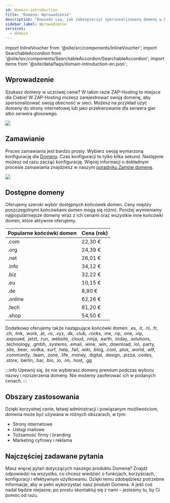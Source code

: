 ```yaml
---
id: domain-introduction
title: "Domena: Wprowadzenie"
description: "Dowiedz się, jak zabezpieczyć spersonalizowaną domenę w konkurencyjnej cenie dla swojej strony lub serwera → Sprawdź teraz"
sidebar_label: Wprowadzenie
services:
  - domain
---
```


import InlineVoucher from '@site/src/components/InlineVoucher';
import SearchableAccordion from '@site/src/components/SearchableAccordion/SearchableAccordion';
import items from '@site/data/faqs/domain-introduction-en.json';

## Wprowadzenie

Szukasz domeny w uczciwej cenie? W takim razie ZAP-Hosting to miejsce dla Ciebie! W ZAP-Hosting możesz zarejestrować swoją domenę, aby spersonalizować swoją obecność w sieci. Możesz na przykład użyć domeny do strony internetowej lub jako przekierowanie dla serwera gier albo serwera głosowego. 


![](https://screensaver01.zap-hosting.com/index.php/s/ESkLyeoLMTTENHG/preview)

## Zamawianie

Proces zamawiania jest bardzo prosty. Wybierz swoją wymarzoną konfigurację dla [Domeny](https://zap-hosting.com/en/shop/product/domain/). Czas konfiguracji to tylko kilka sekund. Następnie możesz od razu zacząć konfigurację. Więcej informacji o dokładnym procesie zamawiania znajdziesz w naszym [poradniku Zamów domenę](domain-order.md). 

![](https://screensaver01.zap-hosting.com/index.php/s/FEN8gHSaL9i7X38/preview)




## Dostępne domeny

Oferujemy szeroki wybór dostępnych końcówek domen. Ceny między poszczególnymi końcówkami domen mogą się różnić. Poniżej wymieniamy najpopularniejsze domeny wraz z ich cenami oraz wszystkie inne końcówki domen, które aktywnie oferujemy. 


| Popularne końcówki domen | Cena (rok) |
|---------------|-------|
| .com          | 22,30 € |
| .org          | 24,39 € |
| .net          | 26,01 € |
| .info         | 34,12 € |
| .biz          | 32,22 € |
| .eu           | 10,15 € |
| .de           | 8,90 € |
| .online       | 62,26 € |
| .tech         | 81,20 € |
| .shop         | 54,50 € |

Dodatkowo oferujemy także następujące końcówki domen: .es, .it, .nl, .fr, .ch, .link, .work, .at, .ro, .xyz, .dk, .club, .rocks, .me, .rip, .one, .vip, .exposed, .jetzt, .run, .website, .cloud, .ninja, .earth, .today, .solutions, .technology, .gmbh, .systems, .email, .wine, .win, .download, .lol, .party, .site, .beer, .vodka, .surf, .help, .fail, .wiki, .blog, .cool, .plus, .world, .wtf, .community, .team, .zone, .life, .money, .digital, .design, .pizza, .codes, .store, .berlin, .bar, .bio, .io, .im, .host, .gg

:::info
Upewnij się, że nie wybierasz domeny premium podczas wyboru nazwy i rozszerzenia domeny. Nie możemy zaoferować ich w podanych cenach.
:::



## Obszary zastosowania

Dzięki korzystnej cenie, łatwej administracji i powiązanym możliwościom, domena może być używana w różnych obszarach, w tym:

- Strony internetowe
- Usługi mailowe
- Tożsamość firmy i branding
- Marketing cyfrowy i reklama

## Najczęściej zadawane pytania
Masz więcej pytań dotyczących naszego produktu Domena? Znajdź odpowiedzi na wszystko, co chcesz wiedzieć o funkcjach, korzyściach, konfiguracji i efektywnym użytkowaniu. Dzięki temu zdobędziesz potrzebne informacje, aby w pełni wykorzystać nasz produkt Domena. A jeśli coś nadal będzie niejasne, po prostu skontaktuj się z nami – jesteśmy tu, by Ci pomóc od razu.
<SearchableAccordion items={items} />

<InlineVoucher />